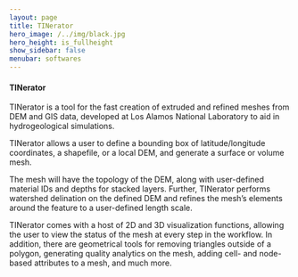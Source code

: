 ```yaml
---
layout: page
title: TINerator
hero_image: /../img/black.jpg
hero_height: is_fullheight
show_sidebar: false
menubar: softwares
---
```


#### TINerator [<i class="fas fa-book"></i>](https://raw.githack.com/lanl/LaGriT/tinerator/html/index.html) [<i class="fab fa-github"></i>](https://github.com/lanl/LaGriT/tree/tinerator)

TINerator is a tool for the fast creation of extruded and refined meshes from DEM and GIS data, developed at Los Alamos National Laboratory to aid in hydrogeological simulations.

TINerator allows a user to define a bounding box of latitude/longitude coordinates, a shapefile, or a local DEM, and generate a surface or volume mesh.

The mesh will have the topology of the DEM, along with user-defined material IDs and depths for stacked layers. Further, TINerator performs watershed delination on the defined DEM and refines the mesh’s elements around the feature to a user-defined length scale.

TINerator comes with a host of 2D and 3D visualization functions, allowing the user to view the status of the mesh at every step in the workflow. In addition, there are geometrical tools for removing triangles outside of a polygon, generating quality analytics on the mesh, adding cell- and node-based attributes to a mesh, and much more.
